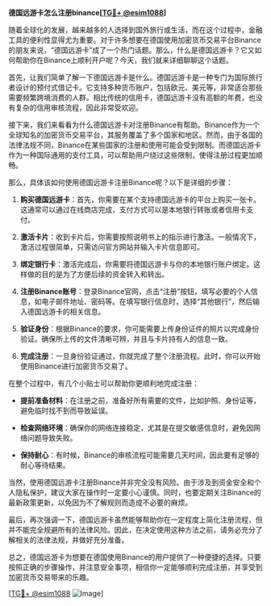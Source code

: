 **德国远游卡怎么注册binance[[TG💪+ @esim1088](https://t.me/s/esim1088)]**

随着全球化的发展，越来越多的人选择到国外旅行或生活，而在这个过程中，金融工具的便利性显得尤为重要。对于许多想要在德国使用加密货币交易平台Binance的朋友来说，“德国远游卡”成了一个热门话题。那么，什么是德国远游卡？它又如何帮助你在Binance上顺利开户呢？今天，我们就来详细聊聊这个话题。

首先，让我们简单了解一下德国远游卡是什么。德国远游卡是一种专门为国际旅行者设计的预付式借记卡。它支持多种货币账户，包括欧元、美元等，非常适合那些需要频繁跨境消费的人群。相比传统的信用卡，德国远游卡没有高额的年费，也没有复杂的信用审核流程，因此非常受欢迎。

接下来，我们来看看为什么德国远游卡对注册Binance有帮助。Binance作为一个全球知名的加密货币交易平台，其服务覆盖了多个国家和地区。然而，由于各国的法律法规不同，Binance在某些国家的注册和使用可能会受到限制。而德国远游卡作为一种国际通用的支付工具，可以帮助用户绕过这些限制，使得注册过程更加顺畅。

那么，具体该如何使用德国远游卡注册Binance呢？以下是详细的步骤：

1. **购买德国远游卡**：首先，你需要在某个支持德国远游卡的平台上购买一张卡。这通常可以通过在线商店完成，支付方式可以是本地银行转账或者信用卡支付。

2. **激活卡片**：收到卡片后，你需要按照说明书上的指示进行激活。一般情况下，激活过程很简单，只需访问官方网站并输入卡片信息即可。

3. **绑定银行卡**：激活完成后，你需要将德国远游卡与你的本地银行账户绑定。这样做的目的是为了方便后续的资金转入和转出。

4. **注册Binance账号**：登录Binance官网，点击“注册”按钮，填写必要的个人信息，如电子邮件地址、密码等。在填写银行信息时，选择“其他银行”，然后输入德国远游卡的相关信息。

5. **验证身份**：根据Binance的要求，你可能需要上传身份证件的照片以完成身份验证。确保所上传的文件清晰可辨，并且与卡片持有人的信息一致。

6. **完成注册**：一旦身份验证通过，你就完成了整个注册流程。此时，你可以开始使用Binance进行加密货币交易了。

在整个过程中，有几个小贴士可以帮助你更顺利地完成注册：

- **提前准备材料**：在注册之前，准备好所有需要的文件，比如护照、身份证等，避免临时找不到而导致延误。
  
- **检查网络环境**：确保你的网络连接稳定，尤其是在提交敏感信息时，避免因网络问题导致失败。

- **保持耐心**：有时候，Binance的审核流程可能需要几天时间，因此要有足够的耐心等待结果。

当然，使用德国远游卡注册Binance并非完全没有风险。由于涉及到资金安全和个人隐私保护，建议大家在操作时一定要小心谨慎。同时，也要定期关注Binance的最新政策更新，以免因为不了解规则而造成不必要的麻烦。

最后，再次强调一下，德国远游卡虽然能够帮助你在一定程度上简化注册流程，但并不能完全规避所有的法律风险。因此，在决定使用这种方法之前，请务必充分了解相关的法律法规，并做好充分准备。

总之，德国远游卡为想要在德国使用Binance的用户提供了一种便捷的选择。只要按照正确的步骤操作，并注意安全事项，相信你一定能够顺利完成注册，并享受到加密货币交易带来的乐趣。

[[TG💪+ @esim1088](https://t.me/s/esim1088) ![Image](https://i.postimg.cc/4NQfJmqS/Snipaste-2025-05-13-00-14-12.png)]